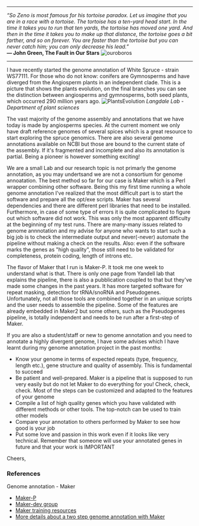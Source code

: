 *******

*“So Zeno is most famous for his tortoise paradox. Let us imagine that you are in a race with a tortoise. The tortoise has a ten-yard head start. In the time it takes you to run that ten yards, the tortoise has moved one yard. And then in the time it takes you to make up that distance, the tortoise goes a bit farther, and so on forever. You are faster than the tortoise but you can never catch him; you can only decrease his lead.”*       
**― John Green, The Fault in Our Stars**
![ouroboros](http://ichef.bbci.co.uk/wwfeatures/wm/live/624_351/images/live/p0/5q/2d/p05q2dlr.jpg)

***************

I have recently started the genome annotation of White Spruce - strain WS77111. For those who do not know: conifers are Gymnosperms and have diverged from the Angiosperm plants in an independent clade.
This is a picture that shows the plants evolution, on the final branches you can see the distinction between angiosperms and gymnosperms, both seed plants, which occurred 290 million years ago.
![PlantsEvolution](https://langdalelab.files.wordpress.com/2015/07/untitled.jpg)
*Langdale Lab - Department of plant sciences*  

The vast majority of the genome assembly and annotations that we have today is made by angiosperms species. At the current moment we only have draft reference genomes of several spices which is a great resource to start exploring the spruce genomics. There are also several genome annotations available on NCBI but those are bound to the current state of the assembly. If it's fragmented and incomplete and also its annotation is partial. Being a pioneer is however something exciting! 

We are a small Lab and our research topic is not primarly the genome annotation, as you may undertsand we are not a consortium for genome annoatation. The best method so far for our case is Maker which is a Perl wrapper combining other software. Being this my first time running a whole genome annotation I've realized that the most difficult part is to start the software and prepare all the opt/exe scripts. Maker has several dependencies and there are different perl libraries that need to be installed. Furthermore, in case of some type of errors it is quite complicated to figure out which software did not work. This was only the most apparent difficulty at the beginning of my test runs. There are many-many issues related to genome annnotation and my advise for anyone who wants to start such a big job is to check the intermediate output and never(-never) automate the pipeline without making a check on the results. Also: even if the software marks the genes as "high quality", those still need to be validated for completeness, protein coding, length of introns etc.      

The flavor of Maker that I run is Maker-P. It took me one week to understand what is that. There is only one page from Yandell lab that explains the pipeline, there is also a pubblication coupled to that but they've made some changes in the past years. It  has more targeted software for repeat masking, detection for tRNA/snoRNA and Pseudogenes. Unfortunately, not all those tools are combined together in an unique scripts and the user needs to assemble the pipeline. Some of the features are already embedded in Maker2 but some others, such as the Pseudogenes pipeline, is totally independent and needs to be run after a first-step of Maker.

If you are also a student/staff or new to genome annotation and you need to annotate a highly divergent genome, I have some advises which I have learnt during my genome annotation project in the past months:
- Know your genome in terms of expected repeats (type, frequency, length etc.), gene structure and quality of assembly. This is fundamental to succeed
- Be patient and well-prepared. Maker is a pipeline that is supposed to run very easily but do not let Maker to do everything for you! Check, check, check. Most of the steps can be customized and adapted to the features of your genome
- Compile a list of high quality genes which you have validated with different methods or other tools. The top-notch can be used to train other models
- Compare your annotation to others performed by Maker to see how good is your job
- Put some love and passion in this work even if it looks like very technical. Remember that someone will use your annotated genes in future and that your work is IMPORTANT 

Cheers,

### References

Genome annotation - Maker
- [Maker-P](http://www.yandell-lab.org/software/maker-p.html)
- [Maker-dev group](https://groups.google.com/forum/#!forum/maker-devel)
- [Maker training resources](http://weatherby.genetics.utah.edu/MAKER/wiki/index.php/MAKER_Tutorial_for_GMOD_Online_Training_2014)
- [More details about a two step genome annotation with Maker](https://gist.github.com/darencard/bb1001ac1532dd4225b030cf0cd61ce2)
